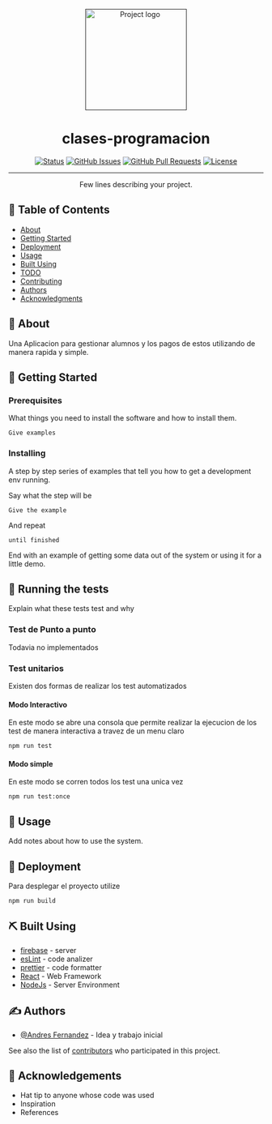 <p align="center">
  <a href="" rel="noopener">
 <img width=200px height=200px src="https://i.imgur.com/6wj0hh6.jpg" alt="Project logo"></a>
</p>

<h1 align="center">clases-programacion</h1>

<div align="center">

[![Status](https://img.shields.io/badge/status-active-success.svg)]()
[![GitHub Issues](https://img.shields.io/github/issues/kylelobo/The-Documentation-Compendium.svg)](https://github.com/Andres-Fernandez-Caballero/clases-programacion/issues)
[![GitHub Pull Requests](https://img.shields.io/github/issues-pr/kylelobo/The-Documentation-Compendium.svg)](https://github.com/kylelobo/The-Documentation-Compendium/pulls)
[![License](https://img.shields.io/badge/license-MIT-blue.svg)](/LICENSE)

</div>

---

<p align="center"> Few lines describing your project.
    <br> 
</p>

## 📝 Table of Contents

-   [About](#about)
-   [Getting Started](#getting_started)
-   [Deployment](#deployment)
-   [Usage](#usage)
-   [Built Using](#built_using)
-   [TODO](../TODO.md)
-   [Contributing](../CONTRIBUTING.md)
-   [Authors](#authors)
-   [Acknowledgments](#acknowledgement)

## 🧐 About <a name = "about"></a>

Una Aplicacion para gestionar alumnos y los pagos de estos utilizando de manera rapida y simple.

## 🏁 Getting Started <a name = "getting_started"></a>

### Prerequisites

What things you need to install the software and how to install them.

```
Give examples
```

### Installing

A step by step series of examples that tell you how to get a development env running.

Say what the step will be

```
Give the example
```

And repeat

```
until finished
```

End with an example of getting some data out of the system or using it for a little demo.

## 🔧 Running the tests <a name = "tests"></a>

Explain what these tests test and why

### Test de Punto a punto

Todavia no implementados

### Test unitarios

Existen dos formas de realizar los test automatizados

#### Modo Interactivo

En este modo se abre una consola que permite realizar la ejecucion de los test de manera interactiva a travez de un menu claro

```
npm run test
```

#### Modo simple

En este modo se corren todos los test una unica vez

```
npm run test:once
```

## 🎈 Usage <a name="usage"></a>

Add notes about how to use the system.

## 🚀 Deployment <a name = "deployment"></a>

Para desplegar el proyecto utilize

```
npm run build
```

## ⛏️ Built Using <a name = "built_using"></a>

-   [firebase](https://firebase.google.com/) - server
-   [esLint](https://eslint.org/) - code analizer
-   [prettier](https://prettier.io/) - code formatter
-   [React](https://reactjs.org/) - Web Framework
-   [NodeJs](https://nodejs.org/en/) - Server Environment

## ✍️ Authors <a name = "authors"></a>

-   [@Andres Fernandez](https://github.com/Andres-Fernandez-Caballero/) - Idea y trabajo inicial

See also the list of [contributors](https://github.com/Andres-Fernandez-Caballero/clases-programacion/graphs/contributors) who participated in this project.

## 🎉 Acknowledgements <a name = "acknowledgement"></a>

-   Hat tip to anyone whose code was used
-   Inspiration
-   References
